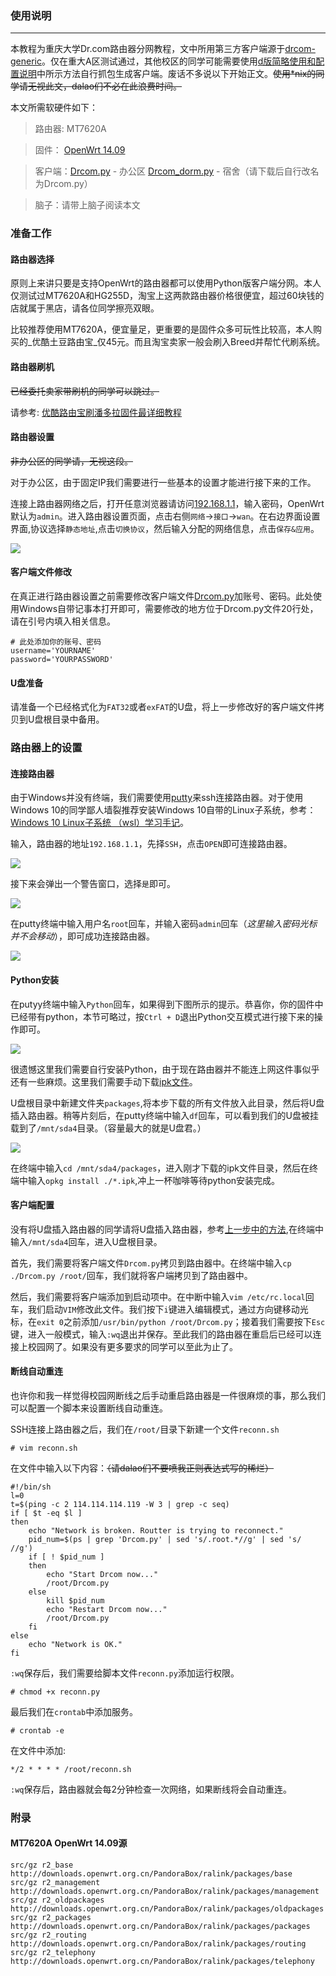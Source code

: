 ### 使用说明
---
本教程为重庆大学Dr.com路由器分网教程，文中所用第三方客户端源于[drcom-generic](https://github.com/drcoms/drcom-generic)。仅在重大A区测试通过，其他校区的同学可能需要使用[d版简略使用和配置说明](https://github.com/drcoms/drcom-generic/wiki/d%E7%89%88%E7%AE%80%E7%95%A5%E4%BD%BF%E7%94%A8%E5%92%8C%E9%85%8D%E7%BD%AE%E8%AF%B4%E6%98%8E)中所示方法自行抓包生成客户端。废话不多说以下开始正文。~~使用*nix的同学请无视此文，dalao们不必在此浪费时间。~~

本文所需软硬件如下：
> 路由器: MT7620A

> 固件： [OpenWrt 14.09](./MT7620A.bin)

> 客户端：[Drcom.py](./Drcom.py) - 办公区
[Drcom_dorm.py](./Drcom_dorm.py) - 宿舍（请下载后自行改名为Drcom.py）

> 脑子：请带上脑子阅读本文

### 准备工作
#### 路由器选择
原则上来讲只要是支持OpenWrt的路由器都可以使用Python版客户端分网。本人仅测试过MT7620A和HG255D，淘宝上这两款路由器价格很便宜，超过60块钱的店就属于黑店，请各位同学擦亮双眼。

比较推荐使用MT7620A，便宜量足，更重要的是固件众多可玩性比较高，本人购买的_优酷土豆路由宝_仅45元。而且淘宝卖家一般会刷入Breed并帮忙代刷系统。
#### 路由器刷机

~~已经委托卖家带刷机的同学可以跳过。~~

请参考:  [优酷路由宝刷潘多拉固件最详细教程](http://www.right.com.cn/forum/thread-161802-1-1.html)
#### 路由器设置

~~非办公区的同学请，无视这段。~~

对于办公区，由于固定IP我们需要进行一些基本的设置才能进行接下来的工作。

连接上路由器网络之后，打开任意浏览器请访问[192.168.1.1](http://192.168.1.1)，输入密码，OpenWrt默认为`admin`。进入路由器设置页面，点击右侧`网络`->`接口`->`wan`。在右边界面设置界面,协议选择`静态地址`,点击`切换协议`，然后输入分配的网络信息，点击`保存&应用`。

![](./img/6.jpg)
#### 客户端文件修改

在真正进行路由器设置之前需要修改客户端文件[Drcom.py](./Drcom.py)加账号、密码。此处使用Windows自带记事本打开即可，需要修改的地方位于Drcom.py文件20行处，请在引号内填入相关信息。

```
# 此处添加你的账号、密码
username='YOURNAME'
password='YOURPASSWORD'
```
#### U盘准备
请准备一个已经格式化为`FAT32`或者`exFAT`的U盘，将上一步修改好的客户端文件拷贝到U盘根目录中备用。

### 路由器上的设置
#### 连接路由器
由于Windows并没有终端，我们需要使用[putty](./putty.exe)来ssh连接路由器。对于使用Windows 10的同学鄙人墙裂推荐安装Windows 10自带的Linux子系统，参考：[Windows 10 Linux子系统 （wsl）学习手记](http://www.jianshu.com/p/d1b9ca63adf3)。

输入，路由器的地址`192.168.1.1`，先择`SSH`，点击`OPEN`即可连接路由器。

![](./img/1.jpg)

接下来会弹出一个警告窗口，选择`是`即可。

![](./img/2.jpg)

在putty终端中输入用户名`root`回车，并输入密码`admin`回车（_这里输入密码光标并不会移动_），即可成功连接路由器。

![](./img/3.jpg)
#### Python安装
在putyy终端中输入`Python`回车，如果得到下图所示的提示。恭喜你，你的固件中已经带有python，本节可略过，按`Ctrl + D`退出Python交互模式进行接下来的操作即可。

![](./img/4.jpg)

很遗憾这里我们需要自行安装Python，由于现在路由器并不能连上网这件事似乎还有一些麻烦。这里我们需要手动下载[ipk文件](./packages)。

<span id="d1"></span>
U盘根目录中新建文件夹`packages`,将本步下载的所有文件放入此目录，然后将U盘插入路由器。稍等片刻后，在putty终端中输入`df`回车，可以看到我们的U盘被挂载到了`/mnt/sda4`目录。（容量最大的就是U盘君。）

![](./img/5.jpg)

在终端中输入`cd /mnt/sda4/packages`，进入刚才下载的ipk文件目录，然后在终端中输入`opkg install ./*.ipk`,冲上一杯咖啡等待python安装完成。

#### 客户端配置
没有将U盘插入路由器的同学请将U盘插入路由器，参考[上一步中的方法](#d1),在终端中输入`/mnt/sda4`回车，进入U盘根目录。

首先，我们需要将客户端文件`Drcom.py`拷贝到路由器中。在终端中输入`cp ./Drcom.py /root/`回车，我们就将客户端拷贝到了路由器中。

然后，我们需要将客户端添加到启动项中。在中断中输入`vim /etc/rc.local`回车，我们启动`VIM`修改此文件。我们按下`i`键进入编辑模式，通过方向键移动光标，在`exit 0`之前添加`/usr/bin/python /root/Drcom.py`；接着我们需要按下`Esc`键，进入一般模式，输入`:wq`退出并保存。至此我们的路由器在重启后已经可以连接上校园网了。如果没有更多要求的同学可以至此为止了。

#### 断线自动重连
也许你和我一样觉得校园网断线之后手动重启路由器是一件很麻烦的事，那么我们可以配置一个脚本来设置断线自动重连。

SSH连接上路由器之后，我们在`/root/`目录下新建一个文件`reconn.sh`

`# vim reconn.sh`

在文件中输入以下内容：~~（请dalao们不要喷我正则表达式写的稀烂）~~

```
#!/bin/sh
l=0
t=$(ping -c 2 114.114.114.119 -W 3 | grep -c seq)
if [ $t -eq $l ]
then
    echo "Network is broken. Routter is trying to reconnect."
    pid_num=$(ps | grep 'Drcom.py' | sed 's/.root.*//g' | sed 's/ //g')
    if [ ! $pid_num ]
    then
        echo "Start Drcom now..."
        /root/Drcom.py
    else
        kill $pid_num
        echo "Restart Drcom now..."
        /root/Drcom.py
    fi
else
    echo "Network is OK."
fi
```

`:wq`保存后，我们需要给脚本文件`reconn.py`添加运行权限。

`# chmod +x reconn.py`

最后我们在`crontab`中添加服务。

`# crontab -e`

在文件中添加:

```
*/2 * * * * /root/reconn.sh
```
`:wq`保存后，路由器就会每2分钟检查一次网络，如果断线将会自动重连。

### 附录

#### MT7620A OpenWrt 14.09源
```
src/gz r2_base http://downloads.openwrt.org.cn/PandoraBox/ralink/packages/base
src/gz r2_management http://downloads.openwrt.org.cn/PandoraBox/ralink/packages/management
src/gz r2_oldpackages http://downloads.openwrt.org.cn/PandoraBox/ralink/packages/oldpackages
src/gz r2_packages http://downloads.openwrt.org.cn/PandoraBox/ralink/packages/packages
src/gz r2_routing http://downloads.openwrt.org.cn/PandoraBox/ralink/packages/routing
src/gz r2_telephony http://downloads.openwrt.org.cn/PandoraBox/ralink/packages/telephony
```
